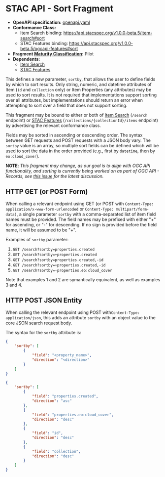 # STAC API - Sort Fragment

- **OpenAPI specification:** [openapi.yaml](openapi.yaml)
- **Conformance Class:** 
  - Item Search binding: <https://api.stacspec.org/v1.0.0-beta.5/item-search#sort>
  - STAC Features binding: <https://api.stacspec.org/v1.0.0-beta.5/ogcapi-features#sort>
- **Fragment [Maturity Classification](../../extensions.md#maturity-classification):** Pilot
- **Dependents:**
  - [Item Search](../../item-search)
  - [STAC Features](../../ogcapi-features)
 
This defines a new parameter, `sortby`, that allows the user to define fields by which to sort results. 
Only string, numeric, and datetime attributes of Item (`id` and `collection` only) or Item Properties (any attributes) 
may be used to sort results.  It is not required that implementations support sorting over all attributes, but 
implementations should return an error when attempting to sort over a field that does not support sorting. 

This fragment may be bound to either or both of 
[Item Search](../../item-search) (`/search` endpoint) or
[STAC Features](../../ogcapi-features) (`/collections/{collectionId}/items` endpoint) by
advertising the relevant conformance class. 

Fields may be sorted in ascending or descending order.  The syntax between GET requests and POST requests with a JSON 
body vary.  The `sortby` value is an array, so multiple sort fields can be defined which will be used to sort 
the data in the order provided (e.g., first by `datetime`, then by `eo:cloud_cover`).

**NOTE**: *This fragment may change, as our goal is to align with OGC API functionality, and sorting is currently being 
worked on as part of OGC API - Records, see [this issue](https://github.com/opengeospatial/ogcapi-records/issues/22) 
for the latest discussion.*

## HTTP GET (or POST Form)

When calling a relevant endpoint using GET (or POST with `Content-Type: application/x-www-form-urlencoded` or 
`Content-Type: multipart/form-data)`, a single parameter `sortby` with a comma-separated list of item field names must 
be provided. The field names may be prefixed with either "+" for ascending, or "-" for descending.  If no sign is 
provided before the field name, it will be assumed to be "+". 

Examples of `sortby` parameter:

1. `GET /search?sortby=properties.created`
2. `GET /search?sortby=+properties.created`
3. `GET /search?sortby=properties.created,-id`
4. `GET /search?sortby=+properties.created,-id`
5. `GET /search?sortby=-properties.eo:cloud_cover`
    
Note that examples 1 and 2 are symantically equivalent, as well as examples 3 and 4.

## HTTP POST JSON Entity

When calling the relevant endpoint using POST with`Content-Type: application/json`, this adds an attribute `sortby` with 
an object value to the core JSON search request body.

The syntax for the `sortby` attribute is:

```json
{
    "sortby": [
        {
            "field": "<property_name>",
            "direction": "<direction>"
        }
    ]
}
```

```json
{
    "sortby": [
        {
            "field": "properties.created",
            "direction": "asc"
        },
        {
            "field": "properties.eo:cloud_cover",
            "direction": "desc"
        },
        {
            "field": "id",
            "direction": "desc"
        },
        {
            "field": "collection",
            "direction": "desc"
        }
    ]
}
```
